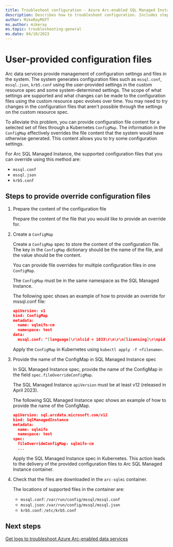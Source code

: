 ```yaml
---
title: Troubleshoot configuration - Azure Arc-enabled SQL Managed Instance
description: Describes how to troubleshoot configuration. Includes steps to provide configuration files for Azure Arc-enabled SQL Managed Instance Azure Arc-enabled data services
author: MikeRayMSFT
ms.author: mikeray
ms.topic: troubleshooting-general 
ms.date: 04/10/2023
---
```


# User-provided configuration files

Arc data services provide management of configuration settings and files in the system. The system generates configuration files such as `mssql.conf`, `mssql.json`, `krb5.conf` using the user-provided settings in the custom resource spec and some system-determined settings. The scope of what settings are supported and what changes can be made to the configuration files using the custom resource spec evolves over time. You may need to try changes in the configuration files that aren't possible through the settings on the custom resource spec.

To alleviate this problem, you can provide configuration file content for a selected set of files through a Kubernetes `ConfigMap`. The information in the `ConfigMap` effectively overrides the file content that the system would have otherwise generated. This content allows you to try some configuration settings.

For Arc SQL Managed Instance, the supported configuration files that you can override using this method are:

- `mssql.conf`
- `mssql.json`
- `krb5.conf`

## Steps to provide override configuration files

1. Prepare the content of the configuration file

   Prepare the content of the file that you would like to provide an override for.

1. Create a `ConfigMap`

   Create a `ConfigMap` spec to store the content of the configuration file. The key in the `ConfigMap` dictionary should be the name of the file, and the value should be the content.

   You can provide file overrides for multiple configuration files in one `ConfigMap`.

   The `ConfigMap` must be in the same namespace as the SQL Managed Instance.

   The following spec shows an example of how to provide an override for mssql.conf file:

   ```json
   apiVersion: v1
   kind: ConfigMap
   metadata:
     name: sqlmifo-cm
     namespace: test
   data:
     mssql.conf: "[language]\r\nlcid = 1033\r\n\r\n[licensing]\r\npid = GeneralPurpose\r\n\r\n[network]\r\nforceencryption = 0\r\ntlscert = /var/run/secrets/managed/certificates/mssql/mssql-certificate.pem\r\ntlsciphers = ECDHE-ECDSA-AES128-GCM-SHA256:ECDHE-ECDSA-AES256-GCM-SHA384:ECDHE-RSA-AES128-GCM-SHA256:ECDHE-RSA-AES256-GCM-SHA384:ECDHE-ECDSA-AES128-SHA256:ECDHE-ECDSA-AES256-SHA384:ECDHE-RSA-AES128-SHA256:ECDHE-RSA-AES256-SHA384\r\ntlskey = /var/run/secrets/managed/certificates/mssql/mssql-privatekey.pem\r\ntlsprotocols = 1.2\r\n\r\n[sqlagent]\r\nenabled = False\r\n\r\n[telemetry]\r\ncustomerfeedback = false\r\n\r\n"
   ```

   Apply the `ConfigMap` in Kubernetes using `kubectl apply -f <filename>`.

1. Provide the name of the ConfigMap in SQL Managed Instance spec

   In SQL Managed Instance spec, provide the name of the ConfigMap in the field `spec.fileOverrideConfigMap`.

   The SQL Managed Instance `apiVersion` must be at least v12 (released in April 2023).

   The following SQL Managed Instance spec shows an example of how to provide the name of the ConfigMap.

   ```json
   apiVersion: sql.arcdata.microsoft.com/v12
   kind: SqlManagedInstance
   metadata:
     name: sqlmifo
     namespace: test
   spec:
     fileOverrideConfigMap: sqlmifo-cm
     ...
   ```

   Apply the SQL Managed Instance spec in Kubernetes. This action leads to the delivery of the provided configuration files to Arc SQL Managed Instance container.

1. Check that the files are downloaded in the `arc-sqlmi` container.

   The locations of supported files in the container are:

   - `mssql.conf`: `/var/run/config/mssql/mssql.conf`
   - `mssql.json`: `/var/run/config/mssql/mssql.json`
   - `krb5.conf`: `/etc/krb5.conf`

## Next steps

[Get logs to troubleshoot Azure Arc-enabled data services](troubleshooting-get-logs.md)